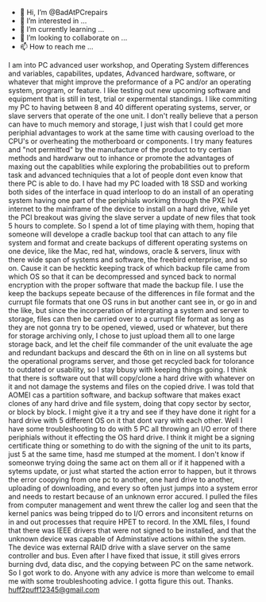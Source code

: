 - 👋 Hi, I’m @BadAtPCrepairs
- 👀 I’m interested in ...
- 🌱 I’m currently learning ...
- 💞️ I’m looking to collaborate on ...
- 📫 How to reach me ...

<!---
BadAtPCrepairs/BadAtPCrepairs is a ✨ special ✨ repository because its `README.md` (this file) appears on your GitHub profile.
You can click the Preview link to take a look at your changes.
--->
I am into PC advanced user workshop, and Operating System differences and variables, capabilites, updates, Advanced hardware, software, or whatever that might improve the preformance of a PC and/or 
an operating system, program, or feature. I like testing out new upcoming software and equipment that is still in test, trial or expermental standings. I like commiting my PC to having between 8
and 40 different operating systems, server, or slave servers that operate of the one unit. I don't really believe that a person can have to much memory and storage, I just wish that I could get more periphial 
advantages to work at the same time with causing overload to the CPU's or overheating the motherboard or components. I try many features and "not permitted" by the manufacture of the product to try certian 
methods and hardwarw out to inhance or promote the advantages of maxing out the capablities while exploring the probabilities out to preform task and advanced techniquies that a lot of people dont even know that there PC is able to do.
I have had my PC loaded with 18 SSD and working both sides of the interface in quad interloop to do an install of an operating system having one part of the periphials workimg through the PXE Iv4 internet to the mainframe of the device to
install on a hard drive, while yet the PCI breakout was giving the slave server a update of new files that took 5 hours to complete. So I spend a lot of time playing with them, hoping that someone will develope a cradle backup tool that can attach
to any file system and format and create backups of different operating systems on one device, like the Mac, red hat, windows, oracle & servers, linux with there wide span of systems and software, the freebird enterprise, and so on. Cause it can be hecktic
keeping track of which backup file came from which OS so that it can be decompressed and synced back to normal encryption with the proper software that made the backup file. I use the keep the backups sepeate because of the differences in file format and
the currupt file formats that one OS runs in but another cant see in, or go in and the like, but since the incorperation of intergrating a system and server to storage, files can then be carried over to a currupt file format as long as they are not gonna try 
to be opened, viewed, used or whatever, but there for storage archiving only, I chose to just upload them all to one large storage back, and let the cheif file commander of the unit evaluate the age and redundant backups and descard the 
6th on in line on all systems but the operational programs server, and those get recycled back for tolorance to outdated or usability, so I stay bbusy with keeping things going. I think that there is software out that will copy/clone a hard drive with
whatever on it and not damage the systems and files on the copied drive. I was told that AOMEI cas a partition software, and backup software that makes exact clones of any hard drive and file system, doing that copy sector by sector, or block by block.
I might give it a try and see if they have done it right for a hard drive with 5 different OS on it that dont vary with each other. Well I have some troubleshooting to do with 5 PC all throwing an I/O error of there periphials without it effecting the OS hard drive.
I think it might be a signing certificate thing or something to do with the signing of the unit to its parts, just 5 at the same time, hasd me stumped at the moment. I don't know if someonwe trying doing the same act on them all or if it happened with a sytems update, 
or just what started the action error to happen, but it throws the error coopying from one pc to another, one hard drive to another, uploading of downloading, and every so often just jumps into a system error and needs to restart because of an unknown error accured. I 
pulled the files from computer management and went threw the caller log and seen that the kernel panics was being tripped do to I/O errors and inconsitent returns on in and out processes that require HPET to record. In the XML files, I found that there was IEEE drivers that
were not signed to be installed, and that the unknown device was capable of Adminstative actions within the system. The device was external RAID drive with a slave server on the same controller and bus. Even after I have fixed that issue, it still gives errors burning dvd, data disc,
and the copying between PC on the same network. So I got work to do. Anyone with any advice is more than welcome to email me with some troubleshooting advice. I gotta figure this out. Thanks.   
     huff2puff12345@gmail.com
